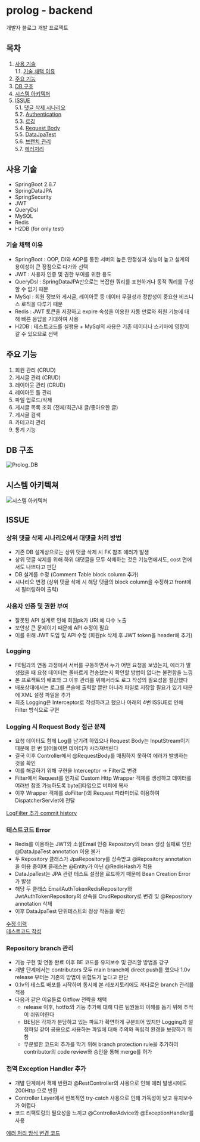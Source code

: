 # prolog - backend
개발자 블로그 개발 프로젝트

## 목차
1. [사용 기술](#사용-기술)   
  1.1. [기술 채택 이유](#기술-채택-이유)   
2. [주요 기능](#주요-기능)
3. [DB 구조](#db-구조)
4. [시스템 아키텍쳐](#시스템-아키텍쳐)
5. [ISSUE](#issue)   
  5.1. [댓글 삭제 시나리오](#상위-댓글-삭제-시나리오에서-대댓글-처리-방법)   
  5.2. [Authentication](#사용자-인증-및-권한-부여)   
  5.3. [로깅](#logging)   
  5.4. [Request Body](#logging-시-request-body-접근-문제)   
  5.5. [DataJpaTest](#테스트코드-error)   
  5.6. [브랜치 관리](#repository-branch-관리)   
  5.7. [에러처리](#전역-exception-handler-추가)

## 사용 기술
* SpringBoot 2.6.7
* SpringDataJPA
* SpringSecurity
* JWT
* QueryDsl
* MySQL
* Redis
* H2DB (for only test)

### 기술 채택 이유
* SpringBoot : OOP, DI와 AOP를 통한 서버의 높은 안정성과 성능이 높고 설계의 용이성이 큰 장점으로 다가와 선택
* JWT : 사용자 인증 및 권한 부여를 위한 용도
* QueryDsl : SpringDataJPA만으로는 복잡한 쿼리를 표현하거나 동적 쿼리를 구성할 수 없기 때문
* MySql : 회원 정보와 게시글, 레이아웃 등 데이터 무결성과 정합성이 중요한 비즈니스 로직을 다루기 때문
* Redis : JWT 토큰을 저장하고 expire 속성을 이용한 자동 만료와 회원 기능에 대해 빠른 응답을 기대하여 사용
* H2DB : 테스트코드를 실행용 + MySql의 사용은 기존 데이터나 스키마에 영향이 갈 수 있으므로 선택

## 주요 기능
1. 회원 관리 (CRUD)
2. 게시글 관리 (CRUD)
3. 레이아웃 관리 (CRUD)
4. 레이아웃 틀 관리
5. 파일 업로드/삭제
6. 게시글 목록 조회 (전체/최근/내 글/좋아요한 글)
7. 게시글 검색
8. 카테고리 관리
9. 통계 기능
   
## DB 구조
![Prolog_DB](https://user-images.githubusercontent.com/77658870/204887305-00d62724-1a73-458e-afea-fbcc21fd4b56.png)
## 시스템 아키텍쳐
![시스템 아키텍쳐](https://user-images.githubusercontent.com/77658870/205274883-9e02ae84-61ea-4667-ba70-50357bc95d2c.png)
   
## ISSUE
### 상위 댓글 삭제 시나리오에서 대댓글 처리 방법
  * 기존 DB 설계상으로는 상위 댓글 삭제 시 FK 참조 에러가 발생
  * 상위 댓글 삭제를 위해 하위 대댓글을 모두 삭제하는 것은 기능면에서도, cost 면에서도 나쁘다고 판단
  * DB 설계를 수정 (Comment Table block column 추가)
  * 시나리오 변경 (상위 댓글 삭제 시 해당 댓글의 block column을 수정하고 front에서 필터링하여 출력)
### 사용자 인증 및 권한 부여
  * 잘못된 API 설계로 인해 회원pk가 URL에 다수 노출
  * 보안상 큰 문제이기 때문에 API 수정이 필요
  * 이를 위해 JWT 도입 및 API 수정 (회원pk 삭제 후 JWT token을 header에 추가)
### Logging
  * FE팀과의 연동 과정에서 서버를 구동하면서 누가 어떤 요청을 보냈는지, 에러가 발생했을 때 요청 데이터는 올바르게 전송했는지 확인할 방법이 없다는 불편함을 느낌
  * 본 프로젝트의 배포와 그 이후 관리를 위해서라도 로그 작성의 필요성을 절감했다
  * 배포상태에서는 로그를 콘솔에 출력할 뿐만 아니라 파일로 저장할 필요가 있기 때문에 XML 설정 파일을 추가
  * 최초 Logging은 Interceptor로 작성하려고 했으나 아래의 4번 ISSUE로 인해 Filter 방식으로 구현
### Logging 시 Request Body 접근 문제
  * 요청 데이터도 함께 Log를 남기려 하였으나 Request Body는 InputStream이기 때문에 한 번 읽어들이면 데이터가 사라져버린다
  * 결국 이후 Controller에서 @RequestBody를 매핑하지 못하여 에러가 발생하는 것을 확인
  * 이를 해결하기 위해 구현을 Interceptor -> Filter로 변경
  * Filter에서 Request를 인자로 Custom Http Wrapper 객체를 생성하고 데이터를 여러번 참조 가능하도록 byte[]타입으로 버퍼에 복사
  * 이후 Wrapper 객체를 doFilter()의 Request 파라미터로 이용하여 DispatcherServlet에 전달
   
[LogFilter 추가 commit history](https://github.com/bodyMist/prolog/commit/2b5168003b197b3a0861c29f66d6595a09566bf2)
   
### 테스트코드 Error
  * Redis를 이용하는 JWT와 소셜Email 인증 Repository의 bean 생성 실패로 인한 @DataJpaTest annotation 이용 불가
  * 두 Repository 클래스가 JpaRepository를 상속받고 @Repository annotation을 이용 중이며 클래스는 @Entity가 아닌 @RedisHash가 적용
  * DataJpaTest는 JPA 관련 테스트 설정을 로드하기 때문에 Bean Creation Error가 발생
  * 해당 두 클래스 EmailAuthTokenRedisRepository와 JwtAuthTokenRepository의 상속을 CrudRepository로 변경 및 @Repository annotation 삭제
  * 이후 DataJpaTest 단위테스트의 정상 작동을 확인
   
[수정 이력](https://github.com/bodyMist/prolog/commit/2b21084db07aac49638a8c796644de132cfcc56c)  
[테스트코드 작성](https://github.com/bodyMist/prolog/commit/ad7182d61a1d82571c223429cc9d6eb32728244c)

### Repository branch 관리
  * 기능 구현 및 연동 완료 이후 BE 코드를 유지보수 및 관리할 방법을 강구
  * 개발 단계에서는 contributors 모두 main branch에 direct push를 했으나 1.0v release 부터는 기존의 방법이 위험도가 높다고 판단
  * 0.1v의 테스트 배포를 시작하며 동시에 본 레포지토리에도 까다로운 branch 관리를 적용
  * 다음과 같은 이유들로 Gitflow 전략을 채택
    * release 이후, hotfix와 기능 추가에 대해 다른 팀원들의 이해를 돕기 위해 추적이 쉬워야한다
    * BE팀은 각자가 분담하고 있는 파트가 확연하게 구분되어 있지만 Logging과 설정파일 같이 공용으로 사용하는 파일에 대해 주의와 독립적 환경을 보장하기 위함
    * 무분별한 코드의 추가를 막기 위해 branch protection rule을 추가하여 contributor의 code review와 승인을 통해 merge를 허가
    
### 전역 Exception Handler 추가
  * 개발 단계에서 객체 반환과 @RestController의 사용으로 인해 에러 발생시에도 200Http 으로 반환
  * Controller Layer에서 반복적인 try-catch 사용으로 인해 가독성이 낮고 유지보수가 어렵다
  * 코드 리팩토링의 필요성을 느끼고 @ControllerAdvice와 @ExceptionHandler를 사용
  
[에러 처리 방식 변경 코드](https://github.com/bodyMist/prolog/commit/50184b5ea3a3f0b0191092749a0dc69be97fb6b9#diff-6dbc9c40bd40dee5384a1f26cb24e26eee37eed6f01e9f44a751174fe9ca2849)
